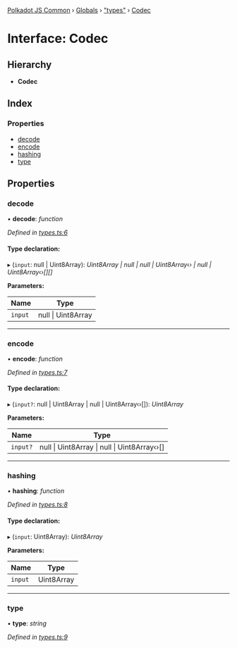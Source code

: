 [Polkadot JS Common](../README.md) › [Globals](../globals.md) › ["types"](../modules/_types_.md) › [Codec](_types_.codec.md)

# Interface: Codec

## Hierarchy

* **Codec**

## Index

### Properties

* [decode](_types_.codec.md#decode)
* [encode](_types_.codec.md#encode)
* [hashing](_types_.codec.md#hashing)
* [type](_types_.codec.md#type)

## Properties

###  decode

• **decode**: *function*

*Defined in [types.ts:6](https://github.com/polkadot-js/common/blob/241febb7/packages/trie-codec/src/types.ts#L6)*

#### Type declaration:

▸ (`input`: null | Uint8Array): *Uint8Array | null | null | Uint8Array‹› | null | Uint8Array‹›[][]*

**Parameters:**

Name | Type |
------ | ------ |
`input` | null &#124; Uint8Array |

___

###  encode

• **encode**: *function*

*Defined in [types.ts:7](https://github.com/polkadot-js/common/blob/241febb7/packages/trie-codec/src/types.ts#L7)*

#### Type declaration:

▸ (`input?`: null | Uint8Array | null | Uint8Array‹›[]): *Uint8Array*

**Parameters:**

Name | Type |
------ | ------ |
`input?` | null &#124; Uint8Array &#124; null &#124; Uint8Array‹›[] |

___

###  hashing

• **hashing**: *function*

*Defined in [types.ts:8](https://github.com/polkadot-js/common/blob/241febb7/packages/trie-codec/src/types.ts#L8)*

#### Type declaration:

▸ (`input`: Uint8Array): *Uint8Array*

**Parameters:**

Name | Type |
------ | ------ |
`input` | Uint8Array |

___

###  type

• **type**: *string*

*Defined in [types.ts:9](https://github.com/polkadot-js/common/blob/241febb7/packages/trie-codec/src/types.ts#L9)*
